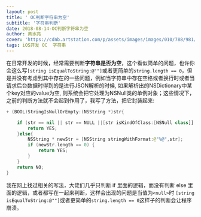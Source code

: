 ```yaml
---
layout: post
title: ' OC判断字符串为空'
subtitle: '字符串判断'
date: 2018-08-14-OC判断字符串为空
author: 黄水亮
cover: 'https://cdnb.artstation.com/p/assets/images/images/010/788/981/large/mx-lind-nicolaisen-3-edit.jpg?1526248234'
tags: iOS开发 OC  字符串
---
```


在日常开发的时候，经常需要判断**字符串是否为空**，这个看似简单的问题，也许你会这么写`[string isEqualToString:@""]`或者更简单的`string.length == 0`，但是并没有考虑到其中存在的一些问题，例如当字符串中存在空格或者换行时或者当请求后台数据时得到的是进行JSON解析的时候, 如果解析出的NSDictionary中某个key对应的value为空, 则系统会把它处理为NSNull类的单例对象；这些情况下，之前的判断方法就不会起到作用了，我写了方法，把它封装起来:



```swift
+ (BOOL)StringIsNullOrEmpty:(NSString *)str{

    if (str == nil || str == NULL ||[str isKindOfClass:[NSNull class]]||[str isEqual:[NSNull null]]) {
        return YES;
    }else{
        NSString * newStr = [NSString stringWithFormat:@"%@",str];
        if (newStr.length == 0) {
            return YES;
        }
    }
    return NO;
}

```

我在网上找过相关的写法，大佬们几乎只判断 if 里面的逻辑，而没有判断 else 里面的逻辑，或者都写在一起来判断，这样会出现的问题是当值为`<null>`时 `[string isEqualToString:@""]`或者更简单的`string.length == 0`这样子的判断会让程序崩溃。










